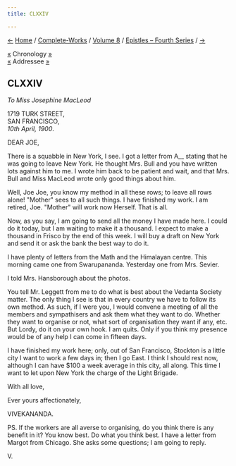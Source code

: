 ```yaml
---
title: CLXXIV

---
```

<div>

[←](173_dhira_mata.htm) [Home](../../../index.htm) /
[Complete-Works](../../complete_works.htm) / [Volume
8](../volume_8_contents.htm) / [Epistles – Fourth
Series](epistles_fourth_series_contents.htm)
/ [→](175_american_friend.htm)

  

[«](../../volume_9/letters_fifth_series/165_sister_christine.htm)
Chronology [»](175_american_friend.htm)  
[«](169_joe.htm) Addressee
[»](../../volume_6/epistles_second_series/158_joe.htm)

## CLXXIV

*To Miss Josephine MacLeod*

1719 TURK STREET,  
SAN FRANCISCO,  
*10th April, 1900*.

DEAR JOE,

There is a squabble in New York, I see. I got a letter from A\_\_
stating that he was going to leave New York. He thought Mrs. Bull and
you have written lots against him to me. I wrote him back to be patient
and wait, and that Mrs. Bull and Miss MacLeod wrote only good things
about him.

Well, Joe Joe, you know my method in all these rows; to leave all rows
alone! "Mother" sees to all such things. I have finished my work. I am
retired, Joe. "Mother" will work now Herself. That is all.

Now, as you say, I am going to send all the money I have made here. I
could do it today, but I am waiting to make it a thousand. I expect to
make a thousand in Frisco by the end of this week. I will buy a draft on
New York and send it or ask the bank the best way to do it.

I have plenty of letters from the Math and the Himalayan centre. This
morning came one from Swarupananda. Yesterday one from Mrs. Sevier.

I told Mrs. Hansborough about the photos.

You tell Mr. Leggett from me to do what is best about the Vedanta
Society matter. The only thing I see is that in every country we have to
follow its own method. As such, if I were you, I would convene a meeting
of all the members and sympathisers and ask them what they want to do.
Whether they want to organise or not, what sort of organisation they
want if any, etc. But Lordy, do it on your own hook. I am quits. Only if
you think my presence would be of any help I can come in fifteen days.

I have finished my work here; only, out of San Francisco, Stockton is a
little city I want to work a few days in; then I go East. I think I
should rest now, although I can have $100 a week average in this city,
all along. This time I want to let upon New York the charge of the Light
Brigade.

With all love,

Ever yours affectionately,

VIVEKANANDA.

PS. If the workers are all averse to organising, do you think there is
any benefit in it? You know best. Do what you think best. I have a
letter from Margot from Chicago. She asks some questions; I am going to
reply.

V.

</div>
